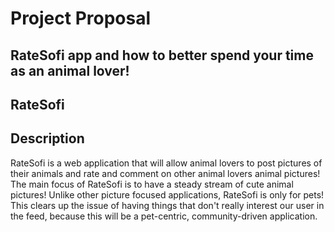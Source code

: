 # Project Proposal


## RateSofi app and how to better spend your time as an animal lover!

## RateSofi

## Description
RateSofi is a web application that will allow animal lovers to post pictures of their animals and rate and comment on other animal lovers animal pictures! The main focus of RateSofi is to have a steady stream of cute animal pictures! Unlike other picture focused applications, RateSofi is only for pets! This clears up the issue of having things that don't really interest our user in the feed, because this will be a pet-centric, community-driven application. 
